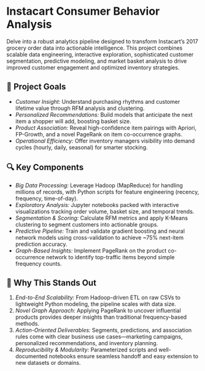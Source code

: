 # Instacart Consumer Behavior Analysis

Delve into a robust analytics pipeline designed to transform Instacart’s 2017 grocery order data into actionable intelligence. This project combines scalable data engineering, interactive exploration, sophisticated customer segmentation, predictive modeling, and market basket analysis to drive improved customer engagement and optimized inventory strategies.

## 🎯 Project Goals

* *Customer Insight:* Understand purchasing rhythms and customer lifetime value through RFM analysis and clustering.
* *Personalized Recommendations:* Build models that anticipate the next item a shopper will add, boosting basket size.
* *Product Association:* Reveal high-confidence item pairings with Apriori, FP-Growth, and a novel PageRank on item co-occurrence graphs.
* *Operational Efficiency:* Offer inventory managers visibility into demand cycles (hourly, daily, seasonal) for smarter stocking.

## 🔍 Key Components

* *Big Data Processing:* Leverage Hadoop (MapReduce) for handling millions of records, with Python scripts for feature engineering (recency, frequency, time-of-day).
* *Exploratory Analysis:* Jupyter notebooks packed with interactive visualizations tracking order volume, basket size, and temporal trends.
* *Segmentation & Scoring:* Calculate RFM metrics and apply K-Means clustering to segment customers into actionable groups.
* *Predictive Pipeline:* Train and validate gradient boosting and neural network models using cross-validation to achieve \~75% next-item prediction accuracy.
* *Graph-Based Insights:* Implement PageRank on the product co-occurrence network to identify top-traffic items beyond simple frequency counts.

## 🚀 Why This Stands Out

1. *End-to-End Scalability:* From Hadoop-driven ETL on raw CSVs to lightweight Python modeling, the pipeline scales with data size.
2. *Novel Graph Approach:* Applying PageRank to uncover influential products provides deeper insights than traditional frequency-based methods.
3. *Action-Oriented Deliverables:* Segments, predictions, and association rules come with clear business use cases—marketing campaigns, personalized recommendations, and inventory planning.
4. *Reproducibility & Modularity:* Parameterized scripts and well-documented notebooks ensure seamless handoff and easy extension to new datasets or domains.

